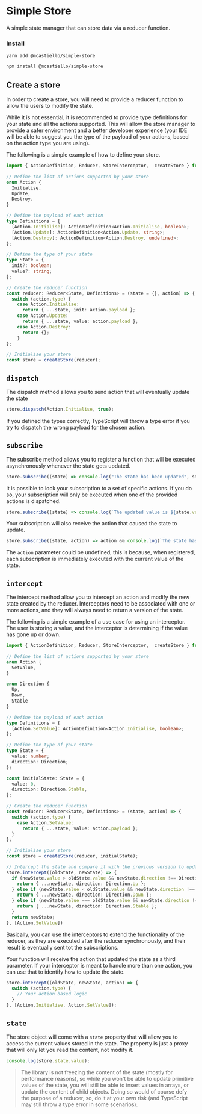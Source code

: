 # Simple Store
A simple state manager that can store data via a reducer function.

### Install
`yarn add @mcastiello/simple-store`

`npm install @mcastiello/simple-store`

## Create a store
In order to create a store, you will need to provide a reducer function to allow the users to modify the state.

While it is not essential, it is recommended to provide type definitions for your state and all the actions supported. This will allow the store manager to provide a safer environment and a better developer experience (your IDE will be able to suggest you the type of the payload of your actions, based on the action type you are using).


The following is a simple example of how to define your store.
```ts
import { ActionDefinition, Reducer, StoreInterceptor,  createStore } from "@mcastiello/simple-store";

// Define the list of actions supported by your store
enum Action {
  Initialise,
  Update,
  Destroy,
}

// Define the payload of each action
type Definitions = {
  [Action.Initialise]: ActionDefinition<Action.Initialise, boolean>;
  [Action.Update]: ActionDefinition<Action.Update, string>;
  [Action.Destroy]: ActionDefinition<Action.Destroy, undefined>;
};

// Define the type of your state
type State = {
  init?: boolean;
  value?: string;
};

// Create the reducer function
const reducer: Reducer<State, Definitions> = (state = {}, action) => {
  switch (action.type) {
    case Action.Initialise:
      return { ...state, init: action.payload };
    case Action.Update:
      return { ...state, value: action.payload };
    case Action.Destroy:
      return {};
    }
};

// Initialise your store
const store = createStore(reducer);
```

## `dispatch`
The dispatch method allows you to send action that will eventually update the state

```ts
store.dispatch(Action.Initialise, true);
```
If you defined the types correctly, TypeScript will throw a type error if you try to dispatch the wrong payload for the chosen action.

## `subscribe`
The subscribe method allows you to register a function that will be executed asynchronously whenever the state gets updated.

```ts
store.subscribe((state) => console.log("The state has been updated", state));
```

It is possible to lock your subscription to a set of specific actions. If you do so, your subscription will only be executed when one of the provided actions is dispatched.

```ts
store.subscribe((state) => console.log(`The updated value is ${state.value}`), [Action.Update]);
```

Your subscription will also receive the action that caused the state to update.

```ts
store.subscribe((state, action) => action && console.log(`The state has been updated by the action ${action.type}`));
```

The `action` parameter could be undefined, this is because, when registered, each subscription is immediately executed with the current value of the state.

## `intercept`
The intercept method allow you to intercept an action and modify the new state created by the reducer. Interceptors need to be associated with one or more actions, and they will always need to return a version of the state.

The following is a simple example of a use case for using an interceptor. The user is storing a value, and the interceptor is determining if the value has gone up or down.
```ts
import { ActionDefinition, Reducer, StoreInterceptor,  createStore } from "@mcastiello/simple-store";

// Define the list of actions supported by your store
enum Action {
  SetValue,
}

enum Direction {
  Up,
  Down,
  Stable
}

// Define the payload of each action
type Definitions = {
  [Action.SetValue]: ActionDefinition<Action.Initialise, boolean>;
};

// Define the type of your state
type State = {
  value: number;
  direction: Direction;
};

const initialState: State = {
  value: 0,
  direction: Direction.Stable,
};

// Create the reducer function
const reducer: Reducer<State, Definitions> = (state, action) => {
  switch (action.type) {
    case Action.SetValue:
      return { ...state, value: action.payload };
  }
};

// Initialise your store
const store = createStore(reducer, initialState);

// Intercept the state and compare it with the previous version to update the direction property accordingly
store.intercept((oldState, newState) => {
  if (newState.value > oldState.value && newState.direction !== Direction.Up) {
    return { ...newState, direction: Direction.Up };
  } else if (newState.value < oldState.value && newState.direction !== Direction.Down) {
    return { ...newState, direction: Direction.Down };
  } else if (newState.value === oldState.value && newState.direction !== Direction.Stable) {
    return { ...newState, direction: Direction.Stable };
  }
  return newState;
}, [Action.SetValue])
```
Basically, you can use the interceptors to extend the functionality of the reducer, as they are executed after the reducer synchronously, and their result is eventually sent tot the subscriptions.

Your function will receive the action that updated the state as a third parameter. If your interceptor is meant to handle more than one action, you can use that to identify how to update the state.

```ts
store.intercept((oldState, newState, action) => {
  switch (action.type) {
    // Your action based logic
  }
}, [Action.Initialise, Action.SetValue]);
```

## `state`
The store object will come with a `state` property that will allow you to access the current values stored in the state. The property is just a proxy that will only let you read the content, not modify it.

```ts
console.log(store.state.value);
```

> The library is not freezing the content of the state (mostly for performance reasons), so while you won't be able to update primitive values of the state, you will still be able to insert values in arrays, or update the content of child objects. Doing so would of course defy the purpose of a reducer, so, do it at your own risk (and TypeScript may still throw a type error in some scenarios). 

